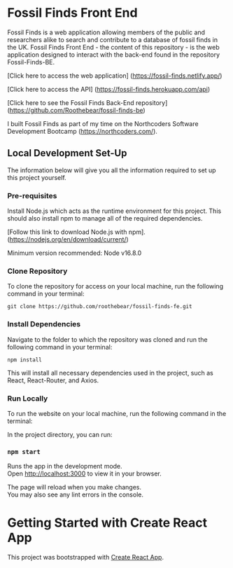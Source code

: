 # Fossil Finds Front End

Fossil Finds is a web application allowing members of the public and researchers alike to search and contribute to a database of fossil finds in the UK. Fossil Finds Front End - the content of this repository - is the web application designed to interact with the back-end found in the repository Fossil-Finds-BE.

[Click here to access the web application] (https://fossil-finds.netlify.app/)

[Click here to access the API] (https://fossil-finds.herokuapp.com/api)

[Click here to see the Fossil Finds Back-End repository] (https://github.com/Roothebear/fossil-finds-be)

I built Fossil Finds as part of my time on the Northcoders Software Development Bootcamp (https://northcoders.com/).


## Local Development Set-Up

The information below will give you all the information required to set up this project yourself.

### Pre-requisites

Install Node.js which acts as the runtime environment for this project. This should also install npm to manage all of the
required dependencies.

[Follow this link to download Node.js with npm]. (https://nodejs.org/en/download/current/)

Minimum version recommended: Node v16.8.0

### Clone Repository
To clone the repository for access on your local machine, run the following command in your terminal:

`git clone https://github.com/roothebear/fossil-finds-fe.git`

### Install Dependencies
Navigate to the folder to which the repository was cloned and run the following command in your terminal:

`npm install`

This will install all necessary dependencies used in the project, such as React, React-Router, and Axios.

### Run Locally
To run the website on your local machine, run the following command in the terminal:

In the project directory, you can run:

### `npm start`

Runs the app in the development mode.\
Open [http://localhost:3000](http://localhost:3000) to view it in your browser.

The page will reload when you make changes.\
You may also see any lint errors in the console.

# Getting Started with Create React App

This project was bootstrapped with [Create React App](https://github.com/facebook/create-react-app).


